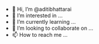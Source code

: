 - 👋 Hi, I’m @aditibhattarai
- 👀 I’m interested in ...
- 🌱 I’m currently learning ...
- 💞️ I’m looking to collaborate on ...
- 📫 How to reach me ...

<!---
aditibhattarai/aditibhattarai is a ✨ special ✨ repository because its `README.md` (this file) appears on your GitHub profile.
You can click the Preview link to take a look at your changes.
--->
